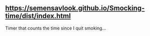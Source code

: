 ## https://semensavlook.github.io/Smocking-time/dist/index.html
Timer that counts the time since I quit smoking...
